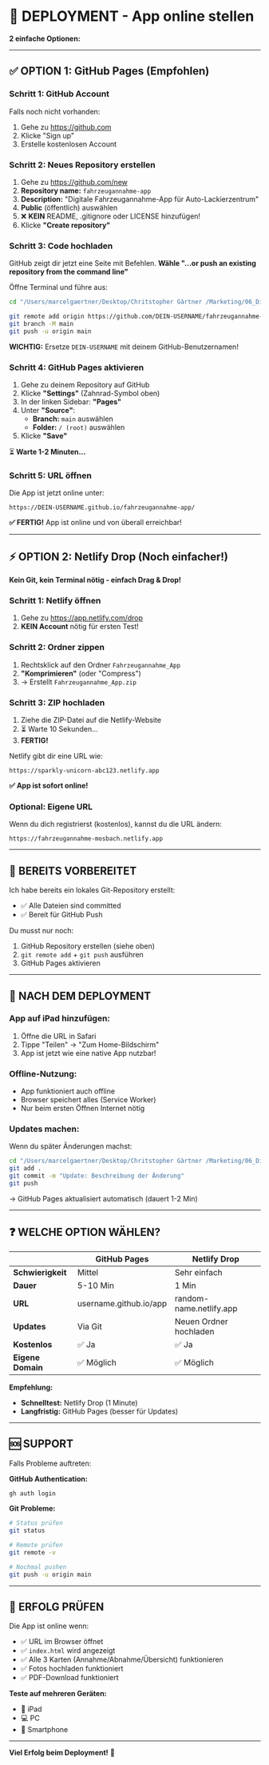 # 🚀 DEPLOYMENT - App online stellen

**2 einfache Optionen:**

---

## ✅ OPTION 1: GitHub Pages (Empfohlen)

### **Schritt 1: GitHub Account**
Falls noch nicht vorhanden:
1. Gehe zu https://github.com
2. Klicke "Sign up"
3. Erstelle kostenlosen Account

### **Schritt 2: Neues Repository erstellen**
1. Gehe zu https://github.com/new
2. **Repository name:** `fahrzeugannahme-app`
3. **Description:** "Digitale Fahrzeugannahme-App für Auto-Lackierzentrum"
4. **Public** (öffentlich) auswählen
5. ❌ **KEIN** README, .gitignore oder LICENSE hinzufügen!
6. Klicke **"Create repository"**

### **Schritt 3: Code hochladen**

GitHub zeigt dir jetzt eine Seite mit Befehlen. **Wähle "...or push an existing repository from the command line"**

Öffne Terminal und führe aus:

```bash
cd "/Users/marcelgaertner/Desktop/Chritstopher Gàrtner /Marketing/06_Digitale_Tools/Fahrzeugannahme_App"

git remote add origin https://github.com/DEIN-USERNAME/fahrzeugannahme-app.git
git branch -M main
git push -u origin main
```

**WICHTIG:** Ersetze `DEIN-USERNAME` mit deinem GitHub-Benutzernamen!

### **Schritt 4: GitHub Pages aktivieren**

1. Gehe zu deinem Repository auf GitHub
2. Klicke **"Settings"** (Zahnrad-Symbol oben)
3. In der linken Sidebar: **"Pages"**
4. Unter **"Source"**:
   - **Branch:** `main` auswählen
   - **Folder:** `/ (root)` auswählen
5. Klicke **"Save"**

⏳ **Warte 1-2 Minuten...**

### **Schritt 5: URL öffnen**

Die App ist jetzt online unter:
```
https://DEIN-USERNAME.github.io/fahrzeugannahme-app/
```

**✅ FERTIG!** App ist online und von überall erreichbar!

---

## ⚡ OPTION 2: Netlify Drop (Noch einfacher!)

**Kein Git, kein Terminal nötig - einfach Drag & Drop!**

### **Schritt 1: Netlify öffnen**
1. Gehe zu https://app.netlify.com/drop
2. **KEIN Account** nötig für ersten Test!

### **Schritt 2: Ordner zippen**
1. Rechtsklick auf den Ordner `Fahrzeugannahme_App`
2. **"Komprimieren"** (oder "Compress")
3. → Erstellt `Fahrzeugannahme_App.zip`

### **Schritt 3: ZIP hochladen**
1. Ziehe die ZIP-Datei auf die Netlify-Website
2. ⏳ Warte 10 Sekunden...
3. **FERTIG!**

Netlify gibt dir eine URL wie:
```
https://sparkly-unicorn-abc123.netlify.app
```

**✅ App ist sofort online!**

### **Optional: Eigene URL**
Wenn du dich registrierst (kostenlos), kannst du die URL ändern:
```
https://fahrzeugannahme-mosbach.netlify.app
```

---

## 🔧 BEREITS VORBEREITET

Ich habe bereits ein lokales Git-Repository erstellt:
- ✅ Alle Dateien sind committed
- ✅ Bereit für GitHub Push

Du musst nur noch:
1. GitHub Repository erstellen (siehe oben)
2. `git remote add` + `git push` ausführen
3. GitHub Pages aktivieren

---

## 📱 NACH DEM DEPLOYMENT

### **App auf iPad hinzufügen:**
1. Öffne die URL in Safari
2. Tippe "Teilen" → "Zum Home-Bildschirm"
3. App ist jetzt wie eine native App nutzbar!

### **Offline-Nutzung:**
- App funktioniert auch offline
- Browser speichert alles (Service Worker)
- Nur beim ersten Öffnen Internet nötig

### **Updates machen:**
Wenn du später Änderungen machst:
```bash
cd "/Users/marcelgaertner/Desktop/Chritstopher Gàrtner /Marketing/06_Digitale_Tools/Fahrzeugannahme_App"
git add .
git commit -m "Update: Beschreibung der Änderung"
git push
```

→ GitHub Pages aktualisiert automatisch (dauert 1-2 Min)

---

## ❓ WELCHE OPTION WÄHLEN?

| | GitHub Pages | Netlify Drop |
|---|---|---|
| **Schwierigkeit** | Mittel | Sehr einfach |
| **Dauer** | 5-10 Min | 1 Min |
| **URL** | username.github.io/app | random-name.netlify.app |
| **Updates** | Via Git | Neuen Ordner hochladen |
| **Kostenlos** | ✅ Ja | ✅ Ja |
| **Eigene Domain** | ✅ Möglich | ✅ Möglich |

**Empfehlung:**
- **Schnelltest:** Netlify Drop (1 Minute)
- **Langfristig:** GitHub Pages (besser für Updates)

---

## 🆘 SUPPORT

Falls Probleme auftreten:

**GitHub Authentication:**
```bash
gh auth login
```

**Git Probleme:**
```bash
# Status prüfen
git status

# Remote prüfen
git remote -v

# Nochmal pushen
git push -u origin main
```

---

## 🎉 ERFOLG PRÜFEN

Die App ist online wenn:
- ✅ URL im Browser öffnet
- ✅ `index.html` wird angezeigt
- ✅ Alle 3 Karten (Annahme/Abnahme/Übersicht) funktionieren
- ✅ Fotos hochladen funktioniert
- ✅ PDF-Download funktioniert

**Teste auf mehreren Geräten:**
- 📱 iPad
- 💻 PC
- 📱 Smartphone

---

**Viel Erfolg beim Deployment!** 🚀
